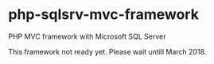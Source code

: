 # php-sqlsrv-mvc-framework
PHP MVC framework with Microsoft SQL Server

This framework not ready yet. Please wait untill March 2018.